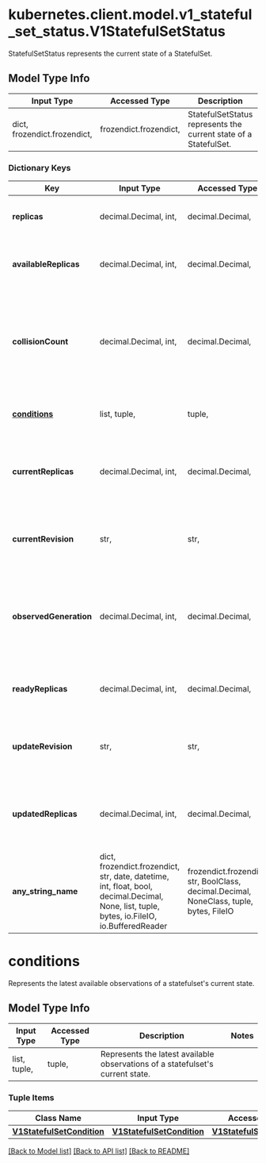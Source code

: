 # kubernetes.client.model.v1_stateful_set_status.V1StatefulSetStatus

StatefulSetStatus represents the current state of a StatefulSet.

## Model Type Info
Input Type | Accessed Type | Description | Notes
------------ | ------------- | ------------- | -------------
dict, frozendict.frozendict,  | frozendict.frozendict,  | StatefulSetStatus represents the current state of a StatefulSet. | 

### Dictionary Keys
Key | Input Type | Accessed Type | Description | Notes
------------ | ------------- | ------------- | ------------- | -------------
**replicas** | decimal.Decimal, int,  | decimal.Decimal,  | replicas is the number of Pods created by the StatefulSet controller. | value must be a 32 bit integer
**availableReplicas** | decimal.Decimal, int,  | decimal.Decimal,  | Total number of available pods (ready for at least minReadySeconds) targeted by this statefulset. | [optional] value must be a 32 bit integer
**collisionCount** | decimal.Decimal, int,  | decimal.Decimal,  | collisionCount is the count of hash collisions for the StatefulSet. The StatefulSet controller uses this field as a collision avoidance mechanism when it needs to create the name for the newest ControllerRevision. | [optional] value must be a 32 bit integer
**[conditions](#conditions)** | list, tuple,  | tuple,  | Represents the latest available observations of a statefulset&#x27;s current state. | [optional] 
**currentReplicas** | decimal.Decimal, int,  | decimal.Decimal,  | currentReplicas is the number of Pods created by the StatefulSet controller from the StatefulSet version indicated by currentRevision. | [optional] value must be a 32 bit integer
**currentRevision** | str,  | str,  | currentRevision, if not empty, indicates the version of the StatefulSet used to generate Pods in the sequence [0,currentReplicas). | [optional] 
**observedGeneration** | decimal.Decimal, int,  | decimal.Decimal,  | observedGeneration is the most recent generation observed for this StatefulSet. It corresponds to the StatefulSet&#x27;s generation, which is updated on mutation by the API Server. | [optional] value must be a 64 bit integer
**readyReplicas** | decimal.Decimal, int,  | decimal.Decimal,  | readyReplicas is the number of pods created for this StatefulSet with a Ready Condition. | [optional] value must be a 32 bit integer
**updateRevision** | str,  | str,  | updateRevision, if not empty, indicates the version of the StatefulSet used to generate Pods in the sequence [replicas-updatedReplicas,replicas) | [optional] 
**updatedReplicas** | decimal.Decimal, int,  | decimal.Decimal,  | updatedReplicas is the number of Pods created by the StatefulSet controller from the StatefulSet version indicated by updateRevision. | [optional] value must be a 32 bit integer
**any_string_name** | dict, frozendict.frozendict, str, date, datetime, int, float, bool, decimal.Decimal, None, list, tuple, bytes, io.FileIO, io.BufferedReader | frozendict.frozendict, str, BoolClass, decimal.Decimal, NoneClass, tuple, bytes, FileIO | any string name can be used but the value must be the correct type | [optional]

# conditions

Represents the latest available observations of a statefulset's current state.

## Model Type Info
Input Type | Accessed Type | Description | Notes
------------ | ------------- | ------------- | -------------
list, tuple,  | tuple,  | Represents the latest available observations of a statefulset&#x27;s current state. | 

### Tuple Items
Class Name | Input Type | Accessed Type | Description | Notes
------------- | ------------- | ------------- | ------------- | -------------
[**V1StatefulSetCondition**](V1StatefulSetCondition.md) | [**V1StatefulSetCondition**](V1StatefulSetCondition.md) | [**V1StatefulSetCondition**](V1StatefulSetCondition.md) |  | 

[[Back to Model list]](../../README.md#documentation-for-models) [[Back to API list]](../../README.md#documentation-for-api-endpoints) [[Back to README]](../../README.md)

